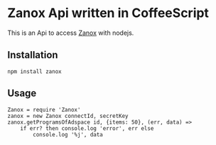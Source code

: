 Zanox Api written in CoffeeScript
=================================

This is an Api to access [Zanox](http://www.zanox.com/) with nodejs.

Installation
------------

    npm install zanox

Usage
-----

    Zanox = require 'Zanox'
    zanox = new Zanox connectId, secretKey
    zanox.getProgramsOfAdspace id, {items: 50}, (err, data) =>
        if err? then console.log 'error', err else
            console.log '%j', data
